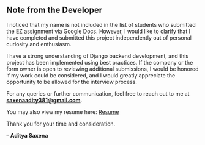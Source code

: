 ## Note from the Developer

I noticed that my name is not included in the list of students who submitted the EZ assignment via Google Docs. However, I would like to clarify that I have completed and submitted this project independently out of personal curiosity and enthusiasm.

I have a strong understanding of Django backend development, and this project has been implemented using best practices. If the company or the form owner is open to reviewing additional submissions, I would be honored if my work could be considered, and I would greatly appreciate the opportunity to be allowed for the interview process.

For any queries or further communication, feel free to reach out to me at **saxenaadity381@gmail.com**.

You may also view my resume here: [Resume](https://github.com/user-attachments/files/21036576/Aditya_resume_ez.pdf)  


Thank you for your time and consideration.

**– Aditya Saxena**
